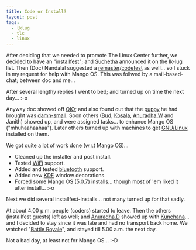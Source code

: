 ```yaml
---
title: Code or Install?
layout: post
tags:
  - lklug
  - tlc
  - linux
---
```


After deciding that we needed to promote The Linux Center further, we decided to have an "<a href="http://en.wikipedia.org/wiki/Installfest">installfest</a>"; and <a href="http://www.raramimu.blogspot.com">Suchetha</a> announced it on the lk-lug list. Then (Doc) Nandalal suggested a <a href="http://en.wikipedia.org/wiki/Remaster">remaster</a>/<a href="http://en.wikipedia.org/wiki/Codefest">codefest</a> as well... so I stuck in my request for help with <span>Mango OS</span>. This was follwed by a mail-based-chat; between doc and me...

After several lengthy replies I went to bed; and turned up on time the next day... :-o

Anyway doc showed off <a href="http://www.txoutcome.org/">OIO</a>; and also found out that the <a href="http://www.puppylinux.org/">puppy</a> he had brought was <a href="http://www.damnsmalllinux.org/">damn-small</a>. Soon others (<a href="http://budlite.blogspot.com/">Bud</a>, <a href="http://kosala-atapattu.blogspot.com/">Kosala</a>, <a href="http://anuradha.wordpress.com/">Anuradha.W</a> and Janith) showed up, and were assigned tasks... to enhance Mango OS ("mhuhaahaahaa"). Later others turned up with machines to get <a href="http://en.wikipedia.org/wiki/GNU/Linux">GNU/Linux</a> installed on them.

We got quite a lot of work done (w.r.t Mango OS)...

* Cleaned up the installer and post install.
* Tested <a href="http://en.wikipedia.org/wiki/WiFi">WiFi</a> support.
* Added and tested <a href="http://en.wikipedia.org/wiki/Bluetooth">bluetooth</a> support.
* Added new <a href="http://en.wikipedia.org/wiki/KDE">KDE</a> window decorations.
* Forced some Mango OS (5.0.7) installs... though most of 'em liked it after install... :-o

Next we did several installfest-installs... not many turned up for that sadly.

At about 4.00 p.m. people (coders) started to leave. Then the others (installfest guests) left as well; and <a href="http://www.anutux.blogspot.com/">Anuradha.D</a> showed up with <a href="http://tuskytux.blogspot.com/">Kunchana</a>... and I decided to stay since it was late and had no transport back home. We watched "<a href="http://en.wikipedia.org/wiki/Battle_Royale">Battle Royale</a>", and stayed till 5.00 a.m. the next day.

Not a bad day, at least not for Mango OS... :-D
